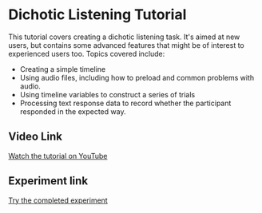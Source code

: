 # Dichotic Listening Tutorial

This tutorial covers creating a dichotic listening task. It's aimed at new users, but contains some advanced features that might be of interest to experienced users too. Topics covered include:

* Creating a simple timeline
* Using audio files, including how to preload and common problems with audio.
* Using timeline variables to construct a series of trials
* Processing text response data to record whether the participant responded in the expected way.

## Video Link

[Watch the tutorial on YouTube](https://youtu.be/FH999P3QFx0)

## Experiment link

[Try the completed experiment](https://jspsych.github.io/tutorials/dichotic-listening/)